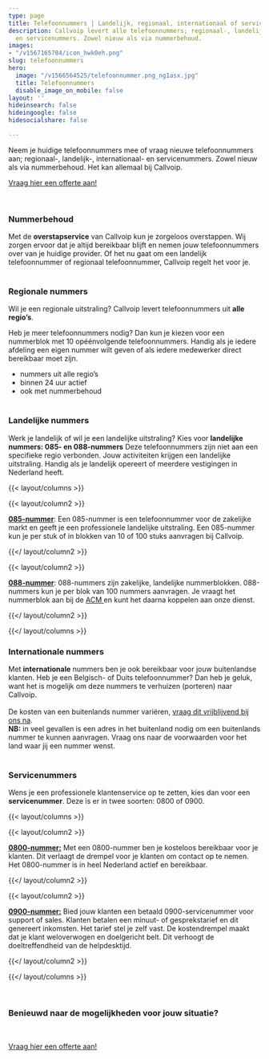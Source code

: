 ```yaml
---
type: page
title: Telefoonnummers | Landelijk, regionaal, internationaal of servicenummers
description: Callvoip levert alle telefoonnummers; regionaal-, landelijk-, internationaal-
  en servicenummers. Zowel nieuw als via nummerbehoud.
images:
- "/v1567165784/icon_hwk0eh.png"
slug: telefoonnummers
hero:
  image: "/v1566564525/telefoonnummer.png_ng1asx.jpg"
  title: Telefoonnummers
  disable_image_on_mobile: false
layout: ''
hideinsearch: false
hideingoogle: false
hidesocialshare: false

---
```

Neem je huidige telefoonnummers mee of vraag nieuwe telefoonnummers aan; regionaal-, landelijk-, internationaal- en servicenummers. Zowel nieuw als via nummerbehoud. Het kan allemaal bij Callvoip.

<a href="/offerte/" class="button">Vraag hier een offerte aan!</a>

<br>

### Nummerbehoud

Met de **overstapservice** van Callvoip kun je zorgeloos overstappen. Wij zorgen ervoor dat je altijd bereikbaar blijft en nemen jouw telefoonnummers over van je huidige provider. Of het nu gaat om een landelijk telefoonnummer of regionaal telefoonnummer, Callvoip regelt het voor je. <br><br>

### Regionale nummers

Wil je een regionale uitstraling? Callvoip levert telefoonnummers uit **alle regio’s**.

Heb je meer telefoonnummers nodig? Dan kun je kiezen voor een nummerblok met 10 opéénvolgende telefoonnummers. Handig als je iedere afdeling een eigen nummer wilt geven of als iedere medewerker direct bereikbaar moet zijn.

* nummers uit alle regio’s
* binnen 24 uur actief
* ook met nummerbehoud <br><br>

### Landelijke nummers

Werk je landelijk of wil je een landelijke uitstraling? Kies voor **landelijke nummers: 085- en 088-nummers** Deze telefoonnummers zijn niet aan een specifieke regio verbonden. Jouw activiteiten krijgen een landelijke uitstraling. Handig als je landelijk opereert of meerdere vestigingen in Nederland heeft.

{{< layout/columns >}}

{{< layout/column2 >}}

<u>**085-nummer**</u>: Een 085-nummer is een telefoonnummer voor de zakelijke markt en geeft je een professionele landelijke uitstraling. Een 085-nummer kun je per stuk of in blokken van 10 of 100 stuks aanvragen bij Callvoip.

{{</ layout/column2 >}}

{{< layout/column2 >}}

<u>**088-nummer**</u>: 088-nummers zijn zakelijke, landelijke nummerblokken. 088-nummers kun je per blok van 100 nummers aanvragen. Je vraagt het nummerblok aan bij de [ACM ](https://www.acm.nl/nl/onderwerpen/telecommunicatie/telefoonnummers/aanvragen-nummers/formulieren/2-088-bedrijfsnummers/)en kunt het daarna koppelen aan onze dienst.

{{</ layout/column2 >}}

{{</ layout/columns >}} <br>

### Internationale nummers

Met **internationale** nummers ben je ook bereikbaar voor jouw buitenlandse klanten. Heb je een Belgisch- of Duits telefoonnummer? Dan heb je geluk, want het is mogelijk om deze nummers te verhuizen (porteren) naar Callvoip. <br>  
De kosten van een buitenlands nummer variëren, [vraag dit vrijblijvend bij ons na](https://www.callvoip.nl/contact/).   
**NB:** in veel gevallen is een adres in het buitenland nodig om een buitenlands nummer te kunnen aanvragen. Vraag ons naar de voorwaarden voor het land waar jij een nummer wenst. <br><br>

### Servicenummers

Wens je een professionele klantenservice op te zetten, kies dan voor een **servicenummer**. Deze is er in twee soorten: 0800 of 0900.

{{< layout/columns >}}

{{< layout/column2 >}}

<u>**0800-nummer:**</u> Met een 0800-nummer ben je kosteloos bereikbaar voor je klanten. Dit verlaagt de drempel voor je klanten om contact op te nemen. Het 0800-nummer is in heel Nederland actief en bereikbaar.

{{</ layout/column2 >}}

{{< layout/column2 >}}

<u>**0900-nummer:**</u> Bied jouw klanten een betaald 0900-servicenummer voor support of sales. Klanten betalen een minuut- of gesprekstarief en dit genereert inkomsten. Het tarief stel je zelf vast. De kostendrempel maakt dat je klant weloverwogen en doelgericht belt. Dit verhoogt de doeltreffendheid van de helpdesktijd.

{{</ layout/column2 >}}

{{</ layout/columns >}}

<br>

### Benieuwd naar de mogelijkheden voor jouw situatie?

<br>

<a href="/offerte/" class="button">Vraag hier een offerte aan!</a>

